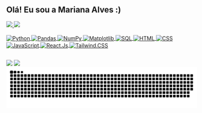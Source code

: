 ## Olá! Eu sou a Mariana Alves :)

<div>
  <a href="https://github.com/mzayles">
  <img height="180em" src="https://github-readme-stats.vercel.app/api?username=mzayles&show_icons=true&theme=radical&include_all_commits=true&count_private=true"/>
  <img height="180em" src="https://github-readme-stats.vercel.app/api/top-langs/?username=mzayles&layout=compact&langs_count=16&theme=radical"/>
</div>
<div style="display: inline_block"><br>
  <img align="center" alt="Python" height="45" width="45" src="https://cdn.jsdelivr.net/gh/devicons/devicon@latest/icons/python/python-original.svg">
  <img align="center" alt="Pandas" height="45" width="45" src="https://cdn.jsdelivr.net/gh/devicons/devicon@latest/icons/pandas/pandas-original.svg">
  <img align="center" alt="NumPy" height="45" width="45" src="https://cdn.jsdelivr.net/gh/devicons/devicon@latest/icons/numpy/numpy-original.svg">
  <img align="center" alt="Matplotlib" height="45" width="50" src="https://cdn.jsdelivr.net/gh/devicons/devicon@latest/icons/matplotlib/matplotlib-plain-wordmark.svg">
  <img align="center" alt="SQL" height="45" width="45" src="https://cdn.jsdelivr.net/gh/devicons/devicon@latest/icons/mysql/mysql-original.svg">
  <img align="center" alt="HTML" height="45" width="45" src="https://cdn.jsdelivr.net/gh/devicons/devicon@latest/icons/html5/html5-original.svg">
  <img align="center" alt="CSS" height="45" width="45" src="https://cdn.jsdelivr.net/gh/devicons/devicon@latest/icons/css3/css3-original.svg">
  <img align="center" alt="JavaScript" height="45" width="45" src="https://cdn.jsdelivr.net/gh/devicons/devicon@latest/icons/javascript/javascript-plain.svg">
  <img align="center" alt="React.Js" height="45" width="45" src="https://cdn.jsdelivr.net/gh/devicons/devicon@latest/icons/react/react-original.svg">
  <img align="center" alt="Tailwind.CSS" height="45" width="45" src="https://cdn.jsdelivr.net/gh/devicons/devicon@latest/icons/tailwindcss/tailwindcss-original.svg">
</div>

##

<div>
  <a href = "mailto:marianasdev@gmail.com"><img src="https://img.shields.io/badge/-Gmail-%23333?style=for-the-badge&logo=gmail&logoColor=white" target="_blank"></a>
  <a href="https://www.linkedin.com/in/imariana-alves/" target="_blank"><img src="https://img.shields.io/badge/-LinkedIn-%230077B5?style=for-the-badge&logo=linkedin&logoColor=white" target="_blank"></a> 
</div>

<picture align="center">
  <source media="(prefers-color-scheme: dark)" srcset="https://raw.githubusercontent.com/mzayles/mzayles/output/github-contribution-grid-snake-dark.svg">
  <source media="(prefers-color-scheme: light)" srcset="https://raw.githubusercontent.com/mzayles/mzayles/output/github-contribution-grid-snake-dark.svg">
  <img align="center" alt="github contribution grid snake animation" src="https://raw.githubusercontent.com/mari4souza/mari4souza/output/github-contribution-grid-snake.svg">
</picture>
